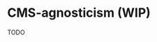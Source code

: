 # CMS-agnosticism (WIP)

TODO

<!-- Also: There is no creeping CMS logic (eg: authentication, CRUD operations, validations) -->
